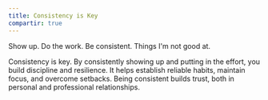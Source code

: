 ```yaml
---
title: Consistency is Key
compartir: true
---
```


Show up. Do the work. Be consistent. Things I'm not good at.

Consistency is key. By consistently showing up and putting in the effort, you build discipline and resilience. It helps establish reliable habits, maintain focus, and overcome setbacks. Being consistent builds trust, both in personal and professional relationships.
